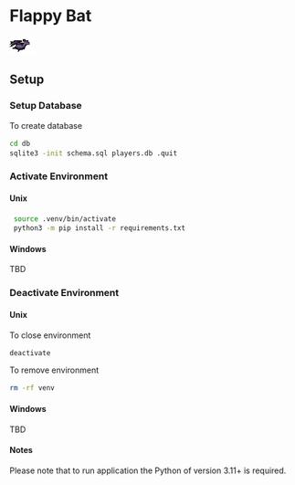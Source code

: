 # Flappy Bat

![bat](./images/bat_mid.png)

## Setup 

### Setup Database

To create database
```bash
cd db
sqlite3 -init schema.sql players.db .quit
```

### Activate Environment

#### Unix

```bash
 source .venv/bin/activate                 
 python3 -m pip install -r requirements.txt
```

#### Windows

TBD

### Deactivate Environment

#### Unix

To close environment
```bash
deactivate
```
To remove environment
```bash
rm -rf venv
```

#### Windows

TBD

#### Notes

Please note that to run application the Python of version 3.11+ is required.
